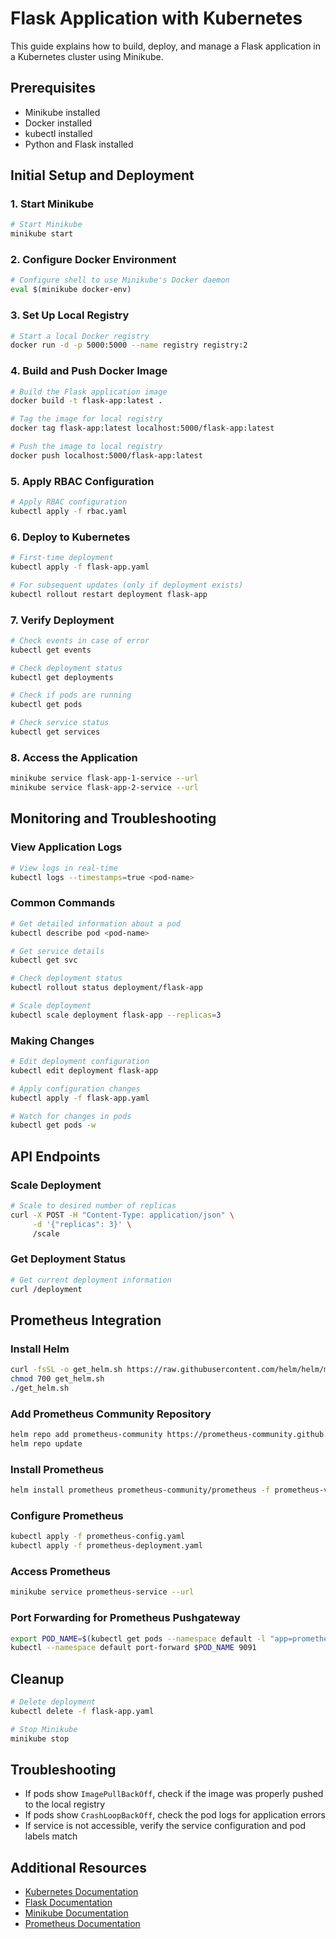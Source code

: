 # Flask Application with Kubernetes

This guide explains how to build, deploy, and manage a Flask application in a Kubernetes cluster using Minikube.

## Prerequisites
- Minikube installed
- Docker installed
- kubectl installed
- Python and Flask installed

## Initial Setup and Deployment

### 1. Start Minikube
```bash
# Start Minikube
minikube start
```

### 2. Configure Docker Environment
```bash
# Configure shell to use Minikube's Docker daemon
eval $(minikube docker-env)
```

### 3. Set Up Local Registry
```bash
# Start a local Docker registry
docker run -d -p 5000:5000 --name registry registry:2
```

### 4. Build and Push Docker Image
```bash
# Build the Flask application image
docker build -t flask-app:latest .

# Tag the image for local registry
docker tag flask-app:latest localhost:5000/flask-app:latest

# Push the image to local registry
docker push localhost:5000/flask-app:latest
```

### 5. Apply RBAC Configuration
```bash
# Apply RBAC configuration
kubectl apply -f rbac.yaml
```

### 6. Deploy to Kubernetes
```bash
# First-time deployment
kubectl apply -f flask-app.yaml

# For subsequent updates (only if deployment exists)
kubectl rollout restart deployment flask-app
```

### 7. Verify Deployment
```bash
# Check events in case of error
kubectl get events

# Check deployment status
kubectl get deployments

# Check if pods are running
kubectl get pods

# Check service status
kubectl get services
```

### 8. Access the Application
```bash
minikube service flask-app-1-service --url
minikube service flask-app-2-service --url
```

## Monitoring and Troubleshooting

### View Application Logs
```bash
# View logs in real-time
kubectl logs --timestamps=true <pod-name>
```

### Common Commands
```bash
# Get detailed information about a pod
kubectl describe pod <pod-name>

# Get service details
kubectl get svc

# Check deployment status
kubectl rollout status deployment/flask-app

# Scale deployment
kubectl scale deployment flask-app --replicas=3
```

### Making Changes
```bash
# Edit deployment configuration
kubectl edit deployment flask-app

# Apply configuration changes
kubectl apply -f flask-app.yaml

# Watch for changes in pods
kubectl get pods -w
```

## API Endpoints

### Scale Deployment
```bash
# Scale to desired number of replicas
curl -X POST -H "Content-Type: application/json" \
     -d '{"replicas": 3}' \
     /scale
```

### Get Deployment Status
```bash
# Get current deployment information
curl /deployment
```

## Prometheus Integration

### Install Helm
```bash
curl -fsSL -o get_helm.sh https://raw.githubusercontent.com/helm/helm/main/scripts/get-helm-3
chmod 700 get_helm.sh
./get_helm.sh
```

### Add Prometheus Community Repository
```bash
helm repo add prometheus-community https://prometheus-community.github.io/helm-charts
helm repo update
```

### Install Prometheus
```bash
helm install prometheus prometheus-community/prometheus -f prometheus-values.yaml
```

### Configure Prometheus
```bash
kubectl apply -f prometheus-config.yaml
kubectl apply -f prometheus-deployment.yaml
```

### Access Prometheus
```bash
minikube service prometheus-service --url
```

### Port Forwarding for Prometheus Pushgateway
```bash
export POD_NAME=$(kubectl get pods --namespace default -l "app=prometheus-pushgateway,component=pushgateway" -o jsonpath="{.items[0].metadata.name}")
kubectl --namespace default port-forward $POD_NAME 9091
```

## Cleanup
```bash
# Delete deployment
kubectl delete -f flask-app.yaml

# Stop Minikube
minikube stop
```

## Troubleshooting
- If pods show `ImagePullBackOff`, check if the image was properly pushed to the local registry
- If pods show `CrashLoopBackOff`, check the pod logs for application errors
- If service is not accessible, verify the service configuration and pod labels match

## Additional Resources
- [Kubernetes Documentation](https://kubernetes.io/docs/)
- [Flask Documentation](https://flask.palletsprojects.com/)
- [Minikube Documentation](https://minikube.sigs.k8s.io/docs/)
- [Prometheus Documentation](https://prometheus.io/docs/)